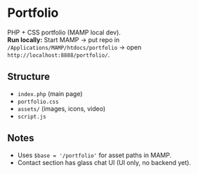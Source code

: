 # Portfolio
PHP + CSS portfolio (MAMP local dev).  
**Run locally:** Start MAMP → put repo in `/Applications/MAMP/htdocs/portfolio` → open `http://localhost:8888/portfolio/`.

## Structure
- `index.php` (main page)
- `portfolio.css`
- `assets/` (images, icons, video)
- `script.js`

## Notes
- Uses `$base = '/portfolio'` for asset paths in MAMP.
- Contact section has glass chat UI (UI only, no backend yet).

